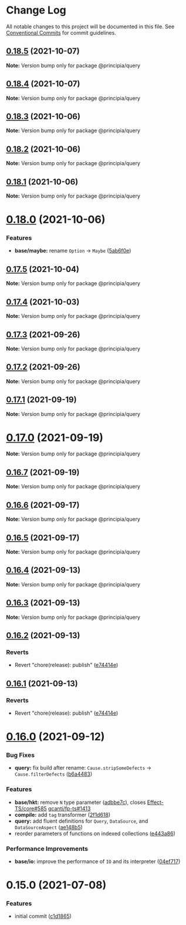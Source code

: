 # Change Log

All notable changes to this project will be documented in this file.
See [Conventional Commits](https://conventionalcommits.org) for commit guidelines.

## [0.18.5](https://github.com/0x706b/principia.ts/compare/@principia/query@0.18.4...@principia/query@0.18.5) (2021-10-07)

**Note:** Version bump only for package @principia/query





## [0.18.4](https://github.com/0x706b/principia.ts/compare/@principia/query@0.18.3...@principia/query@0.18.4) (2021-10-07)

**Note:** Version bump only for package @principia/query





## [0.18.3](https://github.com/0x706b/principia.ts/compare/@principia/query@0.18.2...@principia/query@0.18.3) (2021-10-06)

**Note:** Version bump only for package @principia/query





## [0.18.2](https://github.com/0x706b/principia.ts/compare/@principia/query@0.18.1...@principia/query@0.18.2) (2021-10-06)

**Note:** Version bump only for package @principia/query





## [0.18.1](https://github.com/0x706b/principia.ts/compare/@principia/query@0.18.0...@principia/query@0.18.1) (2021-10-06)

**Note:** Version bump only for package @principia/query





# [0.18.0](https://github.com/0x706b/principia.ts/compare/@principia/query@0.17.5...@principia/query@0.18.0) (2021-10-06)


### Features

* **base/maybe:** rename `Option` -> `Maybe` ([5ab6f0e](https://github.com/0x706b/principia.ts/commit/5ab6f0ee8b8ba03bc839dead064498d018667ebb))





## [0.17.5](https://github.com/0x706b/principia.ts/compare/@principia/query@0.17.4...@principia/query@0.17.5) (2021-10-04)

**Note:** Version bump only for package @principia/query





## [0.17.4](https://github.com/0x706b/principia.ts/compare/@principia/query@0.17.3...@principia/query@0.17.4) (2021-10-03)

**Note:** Version bump only for package @principia/query





## [0.17.3](https://github.com/0x706b/principia.ts/compare/@principia/query@0.17.2...@principia/query@0.17.3) (2021-09-26)

**Note:** Version bump only for package @principia/query





## [0.17.2](https://github.com/0x706b/principia.ts/compare/@principia/query@0.17.1...@principia/query@0.17.2) (2021-09-26)

**Note:** Version bump only for package @principia/query





## [0.17.1](https://github.com/0x706b/principia.ts/compare/@principia/query@0.17.0...@principia/query@0.17.1) (2021-09-19)

**Note:** Version bump only for package @principia/query





# [0.17.0](https://github.com/0x706b/principia.ts/compare/@principia/query@0.16.7...@principia/query@0.17.0) (2021-09-19)

**Note:** Version bump only for package @principia/query





## [0.16.7](https://github.com/0x706b/principia.ts/compare/@principia/query@0.16.6...@principia/query@0.16.7) (2021-09-19)

**Note:** Version bump only for package @principia/query





## [0.16.6](https://github.com/0x706b/principia.ts/compare/@principia/query@0.16.5...@principia/query@0.16.6) (2021-09-17)

**Note:** Version bump only for package @principia/query





## [0.16.5](https://github.com/0x706b/principia.ts/compare/@principia/query@0.16.4...@principia/query@0.16.5) (2021-09-17)

**Note:** Version bump only for package @principia/query





## [0.16.4](https://github.com/0x706b/principia.ts/compare/@principia/query@0.16.3...@principia/query@0.16.4) (2021-09-13)

**Note:** Version bump only for package @principia/query





## [0.16.3](https://github.com/0x706b/principia.ts/compare/@principia/query@0.16.2...@principia/query@0.16.3) (2021-09-13)

**Note:** Version bump only for package @principia/query





## [0.16.2](https://github.com/0x706b/principia.ts/compare/@principia/query@0.16.1...@principia/query@0.16.2) (2021-09-13)


### Reverts

* Revert "chore(release): publish" ([e74414e](https://github.com/0x706b/principia.ts/commit/e74414effa51392092770ecd542b55608dbb1201))





## [0.16.1](https://github.com/0x706b/principia.ts/compare/@principia/query@0.16.1...@principia/query@0.16.1) (2021-09-13)


### Reverts

* Revert "chore(release): publish" ([e74414e](https://github.com/0x706b/principia.ts/commit/e74414effa51392092770ecd542b55608dbb1201))





# [0.16.0](https://github.com/0x706b/principia.ts/compare/@principia/query@0.15.0...@principia/query@0.16.0) (2021-09-12)


### Bug Fixes

* **query:** fix build after rename: `Cause.stripSomeDefects` -> `Cause.filterDefects` ([b6a4483](https://github.com/0x706b/principia.ts/commit/b6a44839ad10cf16ece8e8d5ec863be83616cfae))


### Features

* **base/hkt:** remove `N` type parameter ([adbbe7c](https://github.com/0x706b/principia.ts/commit/adbbe7cb709177b6b3cbd9cb6050fc76e719d7a1)), closes [Effect-TS/core#585](https://github.com/Effect-TS/core/issues/585) [gcanti/fp-ts#1413](https://github.com/gcanti/fp-ts/issues/1413)
* **compile:** add `tag` transformer ([2f1d618](https://github.com/0x706b/principia.ts/commit/2f1d6186a69804b169d7dc2eb96346d612fd3582))
* **query:** add fluent definitions for `Query`, `DataSource`, and `DataSourceAspect` ([ae148b5](https://github.com/0x706b/principia.ts/commit/ae148b56894ec676210078b7d2b08e02e57350f0))
* reorder parameters of functions on indexed collections ([e443a86](https://github.com/0x706b/principia.ts/commit/e443a86d4f91c80a2919070f23cc28755af561d0))


### Performance Improvements

* **base/io:** improve the performance of `IO` and its interpreter ([04ef717](https://github.com/0x706b/principia.ts/commit/04ef717d293ba83cce4d49c21e6abd0848a81c75))





# 0.15.0 (2021-07-08)


### Features

* initial commit ([c1d1865](https://github.com/0x706b/principia.ts/commit/c1d1865d93b8c7762c4cdfa912360f467c0bae02))
